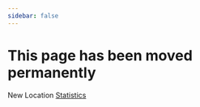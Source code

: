 ```yaml
---
sidebar: false
---
```


# This page has been moved permanently

New Location [Statistics](/statistics/statistics)